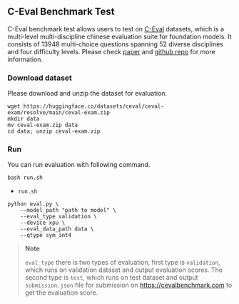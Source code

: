 ## C-Eval Benchmark Test

C-Eval benchmark test allows users to test on [C-Eval](https://cevalbenchmark.com) datasets, which is a multi-level multi-discipline chinese evaluation suite for foundation models. It consists of 13948 multi-choice questions spanning 52 diverse disciplines and four difficulty levels. Please check [paper](https://arxiv.org/abs/2305.08322) and [github repo](https://github.com/hkust-nlp/ceval) for more information.

### Download dataset
Please download and unzip the dataset for evaluation.
```shell
wget https://huggingface.co/datasets/ceval/ceval-exam/resolve/main/ceval-exam.zip
mkdir data
mv ceval-exam.zip data
cd data; unzip ceval-exam.zip
```

### Run
You can run evaluation with following command.
```shell
bash run.sh
```
+ `run.sh`
```shell
python eval.py \
    --model_path "path to model" \
    --eval_type validation \
    --device xpu \
    --eval_data_path data \
    --qtype sym_int4
```

> **Note**
>
> `eval_type` there is two types of evaluation, first type is `validation`, which runs on validation dataset and output evaluation scores. The second type is `test`, which runs on test dataset and output `submission.json` file for submission on https://cevalbenchmark.com to get the evaluation score.
